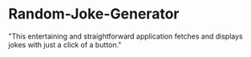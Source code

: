 # Random-Joke-Generator
"This entertaining and straightforward application fetches and displays jokes with just a click of a button."
